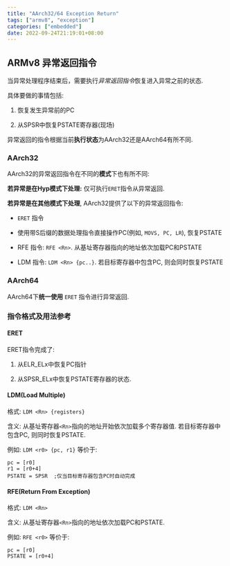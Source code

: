 ```yaml
---
title: "AArch32/64 Exception Return"
tags: ["armv8", "exception"]
categories: ["embedded"]
date: 2022-09-24T21:19:01+08:00
---
```


## ARMv8 异常返回指令

当异常处理程序结束后，需要执行*异常返回指令*恢复进入异常之前的状态.

具体要做的事情包括:

1. 恢复发生异常前的PC

2. 从SPSR中恢复PSTATE寄存器(现场)

异常返回的指令根据当前**执行状态**为AArch32还是AArch64有所不同.

### AArch32 

AArch32的异常返回指令在不同的**模式**下也有所不同:

**若异常是在Hyp模式下处理:** 仅可执行`ERET`指令从异常返回.

**若异常是在其他模式下处理**, AArch32提供了以下的异常返回指令:

- `ERET` 指令
- 使用带S后缀的数据处理指令直接操作PC(例如, `MOVS, PC, LR`), 恢复PSTATE

- RFE 指令: `RFE <Rn>`. 从基址寄存器<Rn>指向的地址依次加载PC和PSTATE

- LDM 指令: `LDM <Rn> {pc..}`. 若目标寄存器中包含PC, 则会同时恢复PSTATE

### AArch64

AArch64下**统一使用** `ERET` 指令进行异常返回.

### 指令格式及用法参考

#### ERET

ERET指令完成了:

1. 从ELR_ELx中恢复PC指针

2. 从SPSR_ELx中恢复PSTATE寄存器的状态.

#### LDM(Load Multiple)

格式:  `LDM <Rn> {registers}`

含义:  从基址寄存器`<Rn>`指向的地址开始依次加载多个寄存器值. 若目标寄存器中包含PC, 则同时恢复PSTATE.

例如:  `LDM <r0> {pc, r1}` 等价于: 

```assembly
pc = [r0]
r1 = [r0+4]
PSTATE = SPSR  ;仅当目标寄存器包含PC时自动完成
```

#### RFE(Return From Exception)

格式:  `LDM <Rn> `

含义:  从基址寄存器`<Rn>`指向的地址依次加载PC和PSTATE. 

例如:  `RFE <r0>` 等价于: 

```ass
pc = [r0]
PSTATE = [r0+4]
```